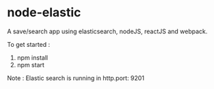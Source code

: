 # node-elastic
A save/search app using elasticsearch, nodeJS, reactJS and webpack.

To get started :

1. npm install
2. npm start

Note : Elastic search is running in http.port: 9201
